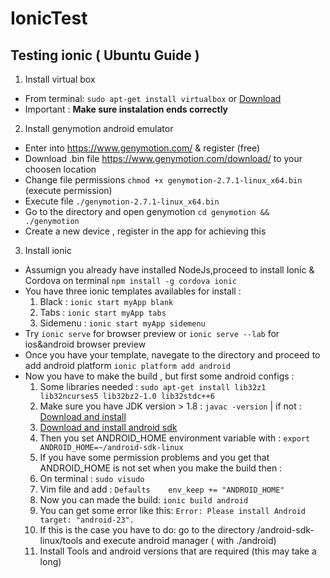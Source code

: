 # IonicTest

## Testing ionic ( Ubuntu Guide )

1. Install virtual box
  * From terminal: `sudo apt-get install virtualbox`  or  [Download](https://www.virtualbox.org/wiki/Downloads)
  * Important : __Make sure instalation ends correctly__


2. Install genymotion android emulator  
  * Enter into https://www.genymotion.com/ & register (free)
  * Download .bin file https://www.genymotion.com/download/ to your choosen location 
  * Change file permissions `chmod +x genymotion-2.7.1-linux_x64.bin` (execute permission)
  * Execute file `./genymotion-2.7.1-linux_x64.bin` 
  * Go to the directory and open genymotion `cd genymotion && ./genymotion`
  * Create a new device , register in the app for achieving this 


3. Install ionic 
  * Assumign you already have installed NodeJs,proceed to install Ionic & Cordova on terminal `npm install -g cordova ionic`
  * You have three ionic templates availables for install : 
    1. Black : `ionic start myApp blank`
    2. Tabs : `ionic start myApp tabs`
    3. Sidemenu : `ionic start myApp sidemenu`
  * Try `ionic serve` for browser preview or `ionic serve --lab` for ios&android browser preview 
  * Once you have your template, navegate to the directory and proceed to add android platform `ionic platform add android`
  * Now you have to make the build , but first some android configs :
    1. Some libraries needed : `sudo apt-get install lib32z1 lib32ncurses5 lib32bz2-1.0 lib32stdc++6`
    2. Make sure you have JDK version > 1.8  : `javac -version` | if not :  [Download and install](http://www.oracle.com/technetwork/java/javase/downloads/jdk8-downloads-2133151.html)
    4. [Download and install android sdk](https://developer.android.com/studio/index.html)
    5. Then you set ANDROID_HOME environment variable with :
`export ANDROID_HOME=~/android-sdk-linux`
    6. If you have some permission problems and you get that ANDROID_HOME is not set when you make the build then :
      1. On terminal : `sudo visudo`
      2. Vim file and add : `Defaults    env_keep += "ANDROID_HOME"`
    7. Now you can made the build: `ionic build android`
      1. You can get some error like this: `Error: Please install Android target: "android-23".`
      2. If this is the case you have to do: go to the directory /android-sdk-linux/tools and execute android manager ( with ./android) 
      3. Install Tools and android versions that are required (this may take a long)





